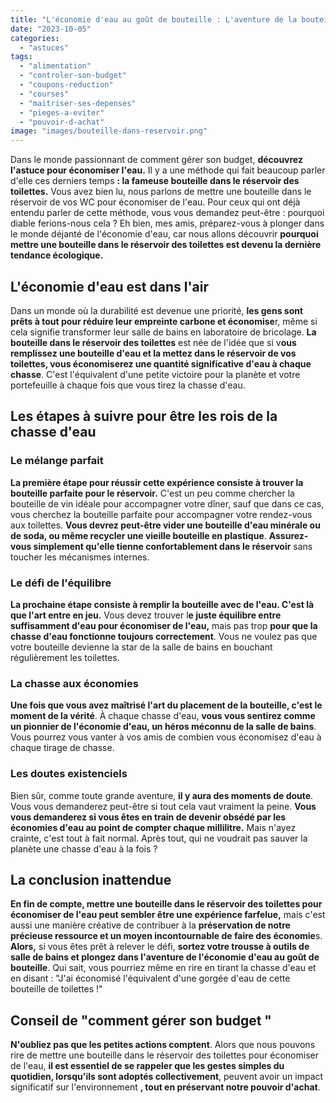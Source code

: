```yaml
---
title: "L'économie d'eau au goût de bouteille : L'aventure de la bouteille dans les toilettes"
date: "2023-10-05"
categories: 
  - "astuces"
tags: 
  - "alimentation"
  - "controler-son-budget"
  - "coupons-reduction"
  - "courses"
  - "maitriser-ses-depenses"
  - "pieges-a-eviter"
  - "pouvoir-d-achat"
image: "images/bouteille-dans-reservoir.png"
---
```


Dans le monde passionnant de comment gérer son budget, **découvrez l'astuce pour économiser l'eau.** Il y a une méthode qui fait beaucoup parler d'elle ces derniers temps **: la fameuse bouteille dans le réservoir des toilettes.** Vous avez bien lu, nous parlons de mettre une bouteille dans le réservoir de vos WC pour économiser de l'eau. Pour ceux qui ont déjà entendu parler de cette méthode, vous vous demandez peut-être : pourquoi diable ferions-nous cela ? Eh bien, mes amis, préparez-vous à plonger dans le monde déjanté de l'économie d'eau, car nous allons découvrir **pourquoi mettre une bouteille dans le réservoir des toilettes est devenu la dernière tendance écologique.**

## L'économie d'eau est dans l'air

Dans un monde où la durabilité est devenue une priorité, **les gens sont prêts à tout pour réduire leur empreinte carbone et économise**r, même si cela signifie transformer leur salle de bains en laboratoire de bricolage. **La bouteille dans le réservoir des toilettes** est née de l'idée que si v**ous remplissez une bouteille d'eau et la mettez dans le réservoir de vos toilettes, vous économiserez une quantité significative d'eau à chaque chasse**. C'est l'équivalent d'une petite victoire pour la planète et votre portefeuille à chaque fois que vous tirez la chasse d'eau.

## Les étapes à suivre pour être les rois de la chasse d'eau

### Le mélange parfait

**La première étape pour réussir cette expérience consiste à trouver la bouteille parfaite pour le réservoir.** C'est un peu comme chercher la bouteille de vin idéale pour accompagner votre dîner, sauf que dans ce cas, vous cherchez la bouteille parfaite pour accompagner votre rendez-vous aux toilettes. **Vous devrez peut-être vider une bouteille d'eau minérale ou de soda, ou même recycler une vieille bouteille en plastique**. **Assurez-vous simplement qu'elle tienne confortablement dans le réservoir** sans toucher les mécanismes internes.

### Le défi de l'équilibre

**La prochaine étape consiste à remplir la bouteille avec de l'eau. C'est là que l'art entre en jeu.** Vous devez trouver l**e juste équilibre entre suffisamment d'eau pour économiser de l'eau,** mais pas trop **pour que la chasse d'eau fonctionne toujours correctement**. Vous ne voulez pas que votre bouteille devienne la star de la salle de bains en bouchant régulièrement les toilettes.

### La chasse aux économies

**Une fois que vous avez maîtrisé l'art du placement de la bouteille, c'est le moment de la vérité**. À chaque chasse d'eau, **vous vous sentirez comme un pionnier de l'économie d'eau, un héros méconnu de la salle de bains**. Vous pourrez vous vanter à vos amis de combien vous économisez d'eau à chaque tirage de chasse.

### Les doutes existenciels

Bien sûr, comme toute grande aventure, **il y aura des moments de doute**. Vous vous demanderez peut-être si tout cela vaut vraiment la peine. **Vous vous demanderez si vous êtes en train de devenir obsédé par les économies d'eau au point de compter chaque millilitre.** Mais n'ayez crainte, c'est tout à fait normal. Après tout, qui ne voudrait pas sauver la planète une chasse d'eau à la fois ?

## La conclusion inattendue

**En fin de compte, mettre une bouteille dans le réservoir des toilettes pour économiser de l'eau peut sembler être une expérience farfelue,** mais c'est aussi une manière créative de contribuer à la **préservation de notre précieuse ressource et un moyen incontournable de faire des économie**s. **Alors,** si vous êtes prêt à relever le défi, **sortez votre trousse à outils de salle de bains et plongez dans l'aventure de l'économie d'eau au goût de bouteille**. Qui sait, vous pourriez même en rire en tirant la chasse d'eau et en disant : "J'ai économisé l'équivalent d'une gorgée d'eau de cette bouteille de toilettes !"

## Conseil de "comment gérer son budget "

**N'oubliez pas que les petites actions comptent**. Alors que nous pouvons rire de mettre une bouteille dans le réservoir des toilettes pour économiser de l'eau, **il est essentiel de se rappeler que les gestes simples du quotidien, lorsqu'ils sont adoptés collectivement**, peuvent avoir un impact significatif sur l'environnement **, tout en préservant notre pouvoir d'achat**.
